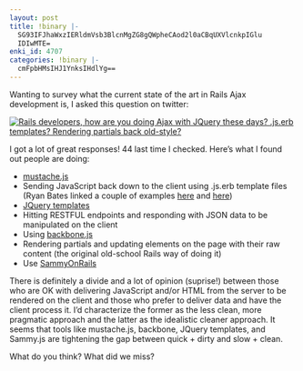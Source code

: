 ```yaml
---
layout: post
title: !binary |-
  SG93IFJhaWxzIERldmVsb3BlcnMgZG8gQWpheCAod2l0aCBqUXVlcnkpIGlu
  IDIwMTE=
enki_id: 4707
categories: !binary |-
  cmFpbHMsIHJ1YnksIHdlYg==
---
```


Wanting to survey what the current state of the art in Rails Ajax
development is, I asked this question on twitter:

<a href="http://twitter.com/#!/chadfowler/status/35068144976404480"><img src="http://chadfowler.com/ajax_question.png" alt="Rails developers, how are you doing Ajax with JQuery these days? .js.erb templates? Rendering partials back old-style?"/></a>

I got a lot of great responses! 44 last time I checked. Here’s what I
found out people are doing:

-   [mustache.js](https://github.com/janl/mustache.js)
-   Sending JavaScript back down to the client using .js.erb template
    files (Ryan Bates linked a couple of examples
    [here](http://bit.ly/YCunh) and [here](http://bit.ly/dHbKW5))
-   [JQuery templates](http://api.jquery.com/jQuery.template/)
-   Hitting RESTFUL endpoints and responding with JSON data to be
    manipulated on the client
-   Using [backbone.js](http://documentcloud.github.com/backbone)
-   Rendering partials and updating elements on the page with their raw
    content (the original old-school Rails way of doing it)
-   Use [SammyOnRails](https://github.com/mrb/sammyonrails)

There is definitely a divide and a lot of opinion (suprise!) between
those who are OK with delivering JavaScript and/or HTML from the server
to be rendered on the client and those who prefer to deliver data and
have the client process it. I’d characterize the former as the less
clean, more pragmatic approach and the latter as the idealistic cleaner
approach. It seems that tools like mustache.js, backbone, JQuery
templates, and Sammy.js are tightening the gap between quick + dirty and
slow + clean.

What do you think? What did we miss?
